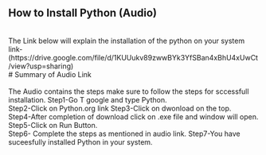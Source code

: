 ## How to Install Python (Audio)
<br>
The Link below will explain the installation of the python on your system
link-
(https://drive.google.com/file/d/1KUUukv89zwwBYk3YfSBan4xBhU4xUwCt/view?usp=sharing)
<br>
# Summary of Audio Link
<br><br>
The Audio contains the steps make sure to follow the steps for sccessfull installation.
Step1-Go T google and type Python.<br>
Step2-Click on Python.org link<bt>
Step3-Click on dwonload on the top.<br>
Step4-After completion of download click on .exe file and window will open.<br>
Step5-Click on Run Button.<br>
Step6- Complete the steps as mentioned in audio link.
Step7-You have suceesfully installed Python in your system.



